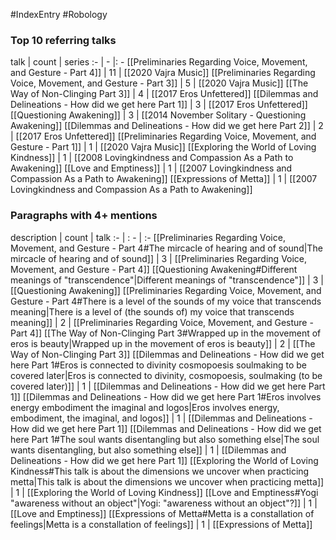 #IndexEntry #Robology

### Top 10 referring talks
talk | count | series
:- | - |: -
[[Preliminaries Regarding Voice, Movement, and Gesture - Part 4]] | 11 | [[2020 Vajra Music]]
[[Preliminaries Regarding Voice, Movement, and Gesture - Part 3]] | 5 | [[2020 Vajra Music]]
[[The Way of Non-Clinging Part 3]] | 4 | [[2017 Eros Unfettered]]
[[Dilemmas and Delineations - How did we get here Part 1]] | 3 | [[2017 Eros Unfettered]]
[[Questioning Awakening]] | 3 | [[2014 November Solitary - Questioning Awakening]]
[[Dilemmas and Delineations - How did we get here Part 2]] | 2 | [[2017 Eros Unfettered]]
[[Preliminaries Regarding Voice, Movement, and Gesture - Part 1]] | 1 | [[2020 Vajra Music]]
[[Exploring the World of Loving Kindness]] | 1 | [[2008 Lovingkindness and Compassion As a Path to Awakening]]
[[Love and Emptiness]] | 1 | [[2007 Lovingkindness and Compassion As a Path to Awakening]]
[[Expressions of Metta]] | 1 | [[2007 Lovingkindness and Compassion As a Path to Awakening]]

### Paragraphs with 4+ mentions
description | count | talk
:- | : - | :-
[[Preliminaries Regarding Voice, Movement, and Gesture - Part 4#The mircacle of hearing and of sound\|The mircacle of hearing and of sound]] | 3 | [[Preliminaries Regarding Voice, Movement, and Gesture - Part 4]]
[[Questioning Awakening#Different meanings of "transcendence"\|Different meanings of "transcendence"]] | 3 | [[Questioning Awakening]]
[[Preliminaries Regarding Voice, Movement, and Gesture - Part 4#There is a level of the sounds of my voice that transcends meaning\|There is a level of (the sounds of) my voice that transcends meaning]] | 2 | [[Preliminaries Regarding Voice, Movement, and Gesture - Part 4]]
[[The Way of Non-Clinging Part 3#Wrapped up in the movement of eros is beauty\|Wrapped up in the movement of eros is beauty]] | 2 | [[The Way of Non-Clinging Part 3]]
[[Dilemmas and Delineations - How did we get here Part 1#Eros is connected to divinity cosmopoesis soulmaking to be covered later\|Eros is connected to divinity, cosmopoesis, soulmaking (to be covered later)]] | 1 | [[Dilemmas and Delineations - How did we get here Part 1]]
[[Dilemmas and Delineations - How did we get here Part 1#Eros involves energy embodiment the imaginal and logos\|Eros involves energy, embodiment, the imaginal, and logos]] | 1 | [[Dilemmas and Delineations - How did we get here Part 1]]
[[Dilemmas and Delineations - How did we get here Part 1#The soul wants disentangling but also something else\|The soul wants disentangling, but also something else]] | 1 | [[Dilemmas and Delineations - How did we get here Part 1]]
[[Exploring the World of Loving Kindness#This talk is about the dimensions we uncover when practicing metta\|This talk is about the dimensions we uncover when practicing metta]] | 1 | [[Exploring the World of Loving Kindness]]
[[Love and Emptiness#Yogi "awareness without an object"\|Yogi: "awareness without an object"?]] | 1 | [[Love and Emptiness]]
[[Expressions of Metta#Metta is a constallation of feelings\|Metta is a constallation of feelings]] | 1 | [[Expressions of Metta]]

